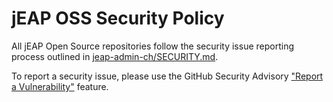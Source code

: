# jEAP OSS Security Policy

All jEAP Open Source repositories follow the security issue reporting process outlined in
[jeap-admin-ch/SECURITY.md](https://github.com/jeap-admin-ch/jeap/SECURITY.md).

To report a security issue, please use the GitHub Security Advisory
["Report a Vulnerability"](https://github.com/jeap-admin-ch/jeap-internal-spring-boot-parent/security/advisories/new) feature.

